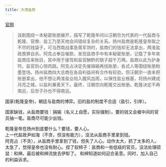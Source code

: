```yaml
---
title: 大清盐商
---
```

[官网](https://baike.baidu.com/item/%E5%A4%A7%E6%B8%85%E7%9B%90%E5%95%86/4642671)
> 该剧围绕一本秘密账册展开，描写了乾隆年间以汪朝宗为代表的一代盐商与乾隆、官僚、盐工乃至天地会间错综复杂的关系。扬州盐商是乾隆皇帝取之不尽的钱袋子，可当西南战事急需军饷时，盐商们的钱却无法拿出，两淮盐政畏罪自杀。阿克占奉旨催款，发现盐商手中有本秘密账册，记载了多年来盐商往来账目，其中用于接驾和盐官酬酢的银子超千万两。盐商以此为护身符，盐官则心惊肉跳。阿克占决定先催捐输再找账册，各式人等围绕账册粉墨登场。扬州盐商四大总商在各自利益间有合作有较劲，但汪朝宗一直未把账册拿出，他不想让两淮盐业陷入腥风血雨，以保住盐业根基，将扬州建成月亮之城，以盐利兼善天下。最终，汪朝宗向乾隆交出账册。乾隆决定不再南巡，后世子孙也不得南巡。

国家(乾隆皇帝)，朝廷与盐商的博弈。旧的盐的制度不合适（盐引，引岸）。

国家缺钱，从盐商要钱：捐输（名义上自愿，实际强制）。要的钱又会被中间的官员抽一笔。盐商尽可能少出钱。

乾隆皇帝在扬州到底要什么？要钱，要人心。  
上一代盐政尹如海（不贪，但没有能力），没法从盐商手里拿到钱。  
阿克占（不贪），从盐商手里拿到了钱，但失了人心。动作太大，抓了太多的人。太急了，觉得皇帝也没有耐心。捏了软柿子：盐商和一些低级的官员，没法处理硕鼠：和绅。最后被和绅流放去伊犁了。
和绅知道如何迎合圣意。同时，加入自己的利益诉求。